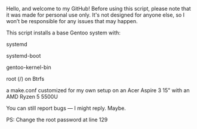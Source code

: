 Hello, and welcome to my GitHub!
Before using this script, please note that it was made for personal use only. It's not designed for anyone else, so I won’t be responsible for any issues that may happen.

This script installs a base Gentoo system with:

systemd

systemd-boot

gentoo-kernel-bin

root (/) on Btrfs

a make.conf customized for my own setup on an Acer Aspire 3 15" with an AMD Ryzen 5 5500U

You can still report bugs — I might reply. Maybe.

PS: Change the root password at line 129
